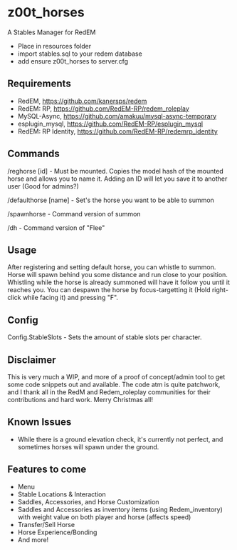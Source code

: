 # z00t_horses
A Stables Manager for RedEM

* Place in resources folder
* import stables.sql to your redem database
* add ensure z00t_horses to server.cfg

Requirements
-------------
* RedEM, https://github.com/kanersps/redem
* RedEM: RP, https://github.com/RedEM-RP/redem_roleplay
* MySQL-Async, https://github.com/amakuu/mysql-async-temporary
* esplugin_mysql, https://github.com/RedEM-RP/esplugin_mysql
* RedEM: RP Identity, https://github.com/RedEM-RP/redemrp_identity

Commands
----------

/reghorse [id] - Must be mounted. Copies the model hash of the mounted horse and allows you to name it. Adding an ID will let you save it to another user (Good for admins?)

/defaulthorse [name] - Set's the horse you want to be able to summon

/spawnhorse - Command version of summon

/dh - Command version of "Flee"


Usage
--------
After registering and setting default horse, you can whistle to summon. Horse will spawn behind you some distance and run close to your position. Whistling while the horse is already summoned will have it follow you until it reaches you. You can despawn the horse by focus-targetting it (Hold right-click while facing it) and pressing "F".


Config
--------
Config.StableSlots - Sets the amount of stable slots per character.


Disclaimer
------------
This is very much a WIP, and more of a proof of concept/admin tool to get some code snippets out and available. The code atm is quite patchwork, and I thank all in the RedM and Redem_roleplay communities for their contributions and hard work. Merry Christmas all!


Known Issues
-------------
- While there is a ground elevation check, it's currently not perfect, and sometimes horses will spawn under the ground.


Features to come
-----------------
* Menu
* Stable Locations & Interaction
* Saddles, Accessories, and Horse Customization
* Saddles and Accessories as inventory items (using Redem_inventory) with weight value on both player and horse (affects speed)
* Transfer/Sell Horse
* Horse Experience/Bonding
* And more!
